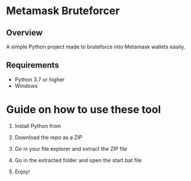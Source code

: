 # Metamask Bruteforcer

## Overview
 
A simple Python project made to bruteforce into Metamask wallets easily. 

## Requirements 

- Python 3.7 or higher 
- Windows

# Guide on how to use these tool

1. Install Python from

2. Download the repo as a ZIP 
 
3. Go in your file explorer and extract the ZIP file
 
4. Go in the extracted folder and open the start.bat file
 
5. Enjoy!
